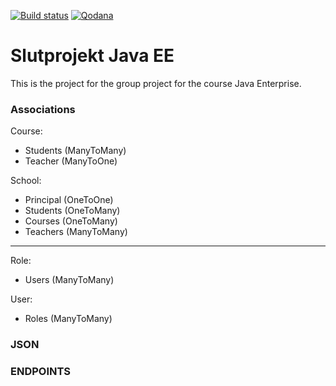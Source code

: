 [![Build status](https://github.com/DarkendHall/Slutprojekt_Java_EE/actions/workflows/maven.yml/badge.svg)](https://github.com/DarkendHall/Slutprojekt_Java_EE/actions/workflows/maven.yml)
[![Qodana](https://github.com/DarkendHall/Slutprojekt_Java_EE/actions/workflows/qodana.yml/badge.svg)](https://github.com/DarkendHall/Slutprojekt_Java_EE/actions/workflows/qodana.yml)

# Slutprojekt Java EE

This is the project for the group project for the course Java Enterprise.

### Associations

Course:

* Students (ManyToMany)
* Teacher (ManyToOne)

School:

* Principal (OneToOne)
* Students (OneToMany)
* Courses (OneToMany)
* Teachers (ManyToMany)

--------------------
Role:

* Users (ManyToMany)

User:

* Roles (ManyToMany)

### JSON

### ENDPOINTS
